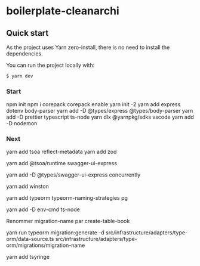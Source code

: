 # boilerplate-cleanarchi

## Quick start

As the project uses Yarn zero-install, there is no need to install the
dependencies.

You can run the project locally with:

```sh
$ yarn dev
```

### Start

npm init
npm i corepack
corepack enable
yarn init -2
yarn add express dotenv body-parser
yarn add -D @types/express @types/body-parser
yarn add -D prettier typescript ts-node
yarn dlx @yarnpkg/sdks vscode
yarn add -D nodemon

### Next

yarn add tsoa reflect-metadata
yarn add zod


yarn add @tsoa/runtime swagger-ui-express


yarn add -D @types/swagger-ui-express concurrently

yarn add winston


yarn add typeorm typeorm-naming-strategies pg



yarn add -D env-cmd ts-node

Renommer migration-name par create-table-book

yarn run typeorm migration:generate -d src/infrastructure/adapters/type-orm/data-source.ts src/infrastructure/adapters/type-orm/migrations/migration-name






yarn add tsyringe